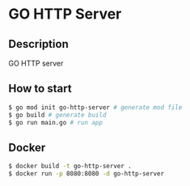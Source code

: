 # GO HTTP Server

## Description

GO HTTP server

## How to start

```bash
$ go mod init go-http-server # generate mod file
$ go build # generate build
$ go run main.go # run app
```

## Docker

```bash
$ docker build -t go-http-server .
$ docker run -p 8080:8080 -d go-http-server
```
